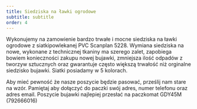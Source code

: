 ```yaml
---
title: Siedziska na ławki ogrodowe
subtitle: subtitle
order: 4
---
```


Wykonujemy na zamowienie bardzo trwałe i mocne siedziska na ławki ogrodowe z
siatkipowlekanej PVC Scanplan 5228.
Wymiana siedziska na nowe, wykonane z technicznej tkaniny ma szerego zalet, zapobiega bowiem konieczności zakupu nowej bujawki, zmniejsza ilość odpadów z tworzyw sztucznych oraz gwarantuje często większą trwałość niż orginalne siedzisko bujawki.
Siatki posiadamy w 5 kolorach. 

Aby mieć pewność że nasze poszycie będzie pasować, prześlij nam stare na wzór. Pamiętaj aby dołączyć do paczki swój adres, numer telefonu oraz adres email. Poszycie bujawki najlepiej przesłać na paczkomat GDY45M (792666016)